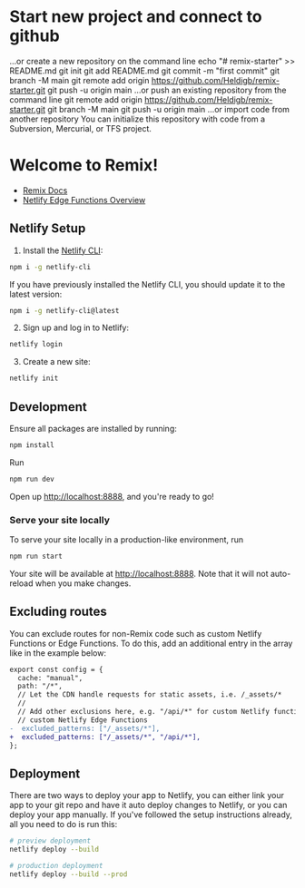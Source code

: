 # Start new project and connect to github

…or create a new repository on the command line
echo "# remix-starter" >> README.md
git init
git add README.md
git commit -m "first commit"
git branch -M main
git remote add origin https://github.com/Heldigb/remix-starter.git
git push -u origin main
…or push an existing repository from the command line
git remote add origin https://github.com/Heldigb/remix-starter.git
git branch -M main
git push -u origin main
…or import code from another repository
You can initialize this repository with code from a Subversion, Mercurial, or TFS project.

# Welcome to Remix!

- [Remix Docs](https://remix.run/docs)
- [Netlify Edge Functions Overview](https://docs.netlify.com/edge-functions/overview/)

## Netlify Setup

1. Install the [Netlify CLI](https://docs.netlify.com/cli/get-started/):

```sh
npm i -g netlify-cli
```

If you have previously installed the Netlify CLI, you should update it to the latest version:

```sh
npm i -g netlify-cli@latest
```

2. Sign up and log in to Netlify:

```sh
netlify login
```

3. Create a new site:

```sh
netlify init
```

## Development

Ensure all packages are installed by running:

```sh
npm install
```

Run

```sh
npm run dev
```

Open up [http://localhost:8888](http://localhost:8888), and you're ready to go!

### Serve your site locally

To serve your site locally in a production-like environment, run

```sh
npm run start
```

Your site will be available at [http://localhost:8888](http://localhost:8888). Note that it will not auto-reload when you make changes.

## Excluding routes

You can exclude routes for non-Remix code such as custom Netlify Functions or Edge Functions. To do this, add an additional entry in the array like in the example below:

```diff
export const config = {
  cache: "manual",
  path: "/*",
  // Let the CDN handle requests for static assets, i.e. /_assets/*
  //
  // Add other exclusions here, e.g. "/api/*" for custom Netlify functions or
  // custom Netlify Edge Functions
-  excluded_patterns: ["/_assets/*"],
+  excluded_patterns: ["/_assets/*", "/api/*"],
};
```

## Deployment

There are two ways to deploy your app to Netlify, you can either link your app to your git repo and have it auto deploy changes to Netlify, or you can deploy your app manually. If you've followed the setup instructions already, all you need to do is run this:

```sh
# preview deployment
netlify deploy --build

# production deployment
netlify deploy --build --prod
```


